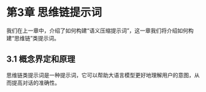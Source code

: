 # 第3章 思维链提示词

我们在上一章中，介绍了如何构建“语义压缩提示词”，这一章我们将介绍如何构建“思维链”类提示词。

## 3.1 概念界定和原理

思维链类提示词是一种提示词，它可以帮助大语言模型更好地理解用户的意图，从而提高对话的准确性。